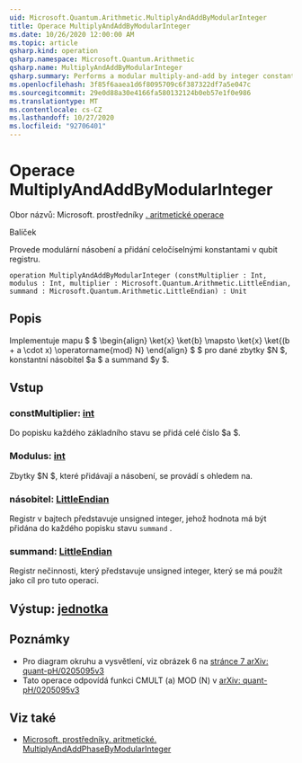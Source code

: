 ```yaml
---
uid: Microsoft.Quantum.Arithmetic.MultiplyAndAddByModularInteger
title: Operace MultiplyAndAddByModularInteger
ms.date: 10/26/2020 12:00:00 AM
ms.topic: article
qsharp.kind: operation
qsharp.namespace: Microsoft.Quantum.Arithmetic
qsharp.name: MultiplyAndAddByModularInteger
qsharp.summary: Performs a modular multiply-and-add by integer constants on a qubit register.
ms.openlocfilehash: 3f85f6aaea1d6f8095709c6f387322df7a5e047c
ms.sourcegitcommit: 29e0d88a30e4166fa580132124b0eb57e1f0e986
ms.translationtype: MT
ms.contentlocale: cs-CZ
ms.lasthandoff: 10/27/2020
ms.locfileid: "92706401"
---
```

# <a name="multiplyandaddbymodularinteger-operation"></a>Operace MultiplyAndAddByModularInteger

Obor názvů: Microsoft. prostředníky [. aritmetické operace](xref:Microsoft.Quantum.Arithmetic)

Balíček [](https://nuget.org/packages/)


Provede modulární násobení a přidání celočíselnými konstantami v qubit registru.

```qsharp
operation MultiplyAndAddByModularInteger (constMultiplier : Int, modulus : Int, multiplier : Microsoft.Quantum.Arithmetic.LittleEndian, summand : Microsoft.Quantum.Arithmetic.LittleEndian) : Unit
```


## <a name="description"></a>Popis

Implementuje mapu $ $ \begin{align} \ket{x} \ket{b} \mapsto \ket{x} \ket{(b + a \cdot x) \operatorname{mod} N} \end{align} $ $ pro dané zbytky $N $, konstantní násobitel $a $ a summand $y $.

## <a name="input"></a>Vstup

### <a name="constmultiplier--int"></a>constMultiplier: [int](xref:microsoft.quantum.lang-ref.int)

Do popisku každého základního stavu se přidá celé číslo $a $.


### <a name="modulus--int"></a>Modulus: [int](xref:microsoft.quantum.lang-ref.int)

Zbytky $N $, které přidávají a násobení, se provádí s ohledem na.


### <a name="multiplier--littleendian"></a>násobitel: [LittleEndian](xref:Microsoft.Quantum.Arithmetic.LittleEndian)

Registr v bajtech představuje unsigned integer, jehož hodnota má být přidána do každého popisku stavu `summand` .


### <a name="summand--littleendian"></a>summand: [LittleEndian](xref:Microsoft.Quantum.Arithmetic.LittleEndian)

Registr nečinnosti, který představuje unsigned integer, který se má použít jako cíl pro tuto operaci.



## <a name="output--unit"></a>Výstup: [jednotka](xref:microsoft.quantum.lang-ref.unit)



## <a name="remarks"></a>Poznámky

- Pro diagram okruhu a vysvětlení, viz obrázek 6 na [stránce 7 arXiv: quant-pH/0205095v3](https://arxiv.org/pdf/quant-ph/0205095v3.pdf#page=7)
- Tato operace odpovídá funkci CMULT (a) MOD (N) v [arXiv: quant-pH/0205095v3](https://arxiv.org/pdf/quant-ph/0205095v3.pdf)

## <a name="see-also"></a>Viz také

- [Microsoft. prostředníky. aritmetické. MultiplyAndAddPhaseByModularInteger](xref:Microsoft.Quantum.Arithmetic.MultiplyAndAddPhaseByModularInteger)